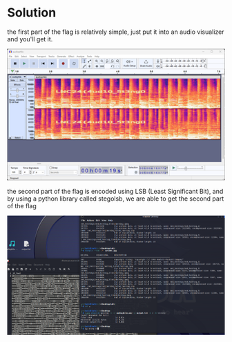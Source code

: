 # Solution

the first part of the flag is relatively simple, just put it into an audio visualizer and you'll get it.

![](./Screenshot%202023-11-30%20152538.png)

the second part of the flag is encoded using LSB (Least Significant Bit), and by using a python library called stegolsb, we are able to get the second part of the flag

![](./Screenshot%202023-11-30%20152951.png)